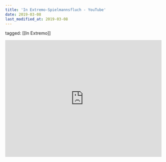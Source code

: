 ```yaml
---
title: 'In Extremo-Spielmannsfluch - YouTube'
date: 2019-03-08
last_modified_at: 2019-03-08
---
```

tagged: [[In Extremo]]
<iframe allow="accelerometer; autoplay; clipboard-write; encrypted-media; gyroscope; picture-in-picture" allowfullscreen="" frameborder="0" height="375" id="youtube_iframe" src="https://www.youtube.com/embed/GzN2aFjIzRU?feature=oembed&amp;enablejsapi=1&amp;origin=https://safe.txmblr.com&amp;wmode=opaque" width="500"></iframe>